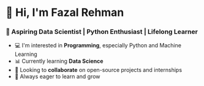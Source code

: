 # 👋 Hi, I'm Fazal Rehman
### 🚀 Aspiring Data Scientist | Python Enthusiast | Lifelong Learner

- 💻 I'm interested in **Programming**, especially Python and Machine Learning
- 📊 Currently learning **Data Science**
- 🤝 Looking to **collaborate** on open-source projects and internships
- 🌱 Always eager to learn and grow


<!---
FazalRehman26/FazalRehman26 is a ✨ special ✨ repository because its `README.md` (this file) appears on your GitHub profile.
You can click the Preview link to take a look at your changes.
--->
